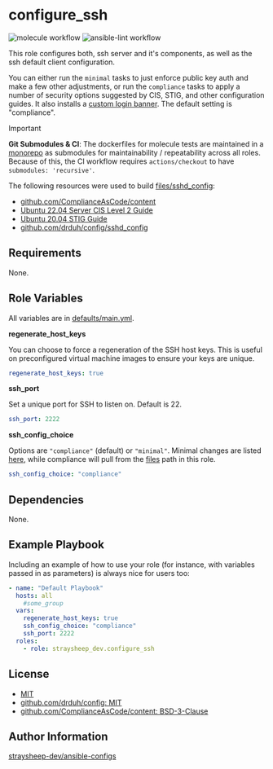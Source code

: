 configure_ssh
=========

![molecule workflow](https://github.com/straysheep-dev/ansible-role-configure_ssh/actions/workflows/molecule.yml/badge.svg) ![ansible-lint workflow](https://github.com/straysheep-dev/ansible-role-configure_ssh/actions/workflows/ansible-lint.yml/badge.svg)

This role configures both, ssh server and it's components, as well as the ssh default client configuration.

You can either run the `minimal` tasks to just enforce public key auth and make a few other adjustments, or run the `compliance` tasks to apply a number of security options suggested by CIS, STIG, and other configuration guides. It also installs a [custom login banner](files/issue). The default setting is "compliance".

> [!IMPORTANT]
> **Git Submodules & CI**: The dockerfiles for molecule tests are maintained in a [monorepo](https://github.com/straysheep-dev/docker-configs) as submodules for maintainability / repeatability across all roles. Because of this, the CI workflow requires `actions/checkout` to have `submodules: 'recursive'`.

The following resources were used to build [files/sshd_config](files/sshd_config):

- [github.com/ComplianceAsCode/content](https://github.com/ComplianceAsCode/content)
- [Ubuntu 22.04 Server CIS Level 2 Guide](https://static.open-scap.org/ssg-guides/ssg-ubuntu2204-guide-cis_level2_server.html#!)
- [Ubuntu 20.04 STIG Guide](https://static.open-scap.org/ssg-guides/ssg-ubuntu2004-guide-stig.html#!)
- [github.com/drduh/config/sshd_config](https://github.com/drduh/config/blob/main/sshd_config)

Requirements
------------

None.

Role Variables
--------------

All variables are in [defaults/main.yml](defaults/main.yml).

**regenerate_host_keys**

You can choose to force a regeneration of the SSH host keys. This is useful on preconfigured virtual machine images to ensure your keys are unique.

```yml
regenerate_host_keys: true
```

**ssh_port**

Set a unique port for SSH to listen on. Default is 22.

```yml
ssh_port: 2222
```

**ssh_config_choice**

Options are `"compliance"` (default) or `"minimal"`. Minimal changes are listed [here](./tasks/minimal.yml), while compliance will pull from the [files](./files/) path in this role.

```yml
ssh_config_choice: "compliance"
```

Dependencies
------------

None.

Example Playbook
----------------

Including an example of how to use your role (for instance, with variables passed in as parameters) is always nice for users too:

```yml
- name: "Default Playbook"
  hosts: all
    #some_group
  vars:
    regenerate_host_keys: true
    ssh_config_choice: "compliance"
    ssh_port: 2222
  roles:
    - role: straysheep_dev.configure_ssh
```


License
-------

- [MIT](./LICENSE)
- [github.com/drduh/config: MIT](https://github.com/drduh/config/blob/main/LICENSE)
- [github.com/ComplianceAsCode/content: BSD-3-Clause](https://github.com/ComplianceAsCode/content/blob/master/LICENSE)

Author Information
------------------

[straysheep-dev/ansible-configs](https://github.com/straysheep-dev/ansible-configs)
